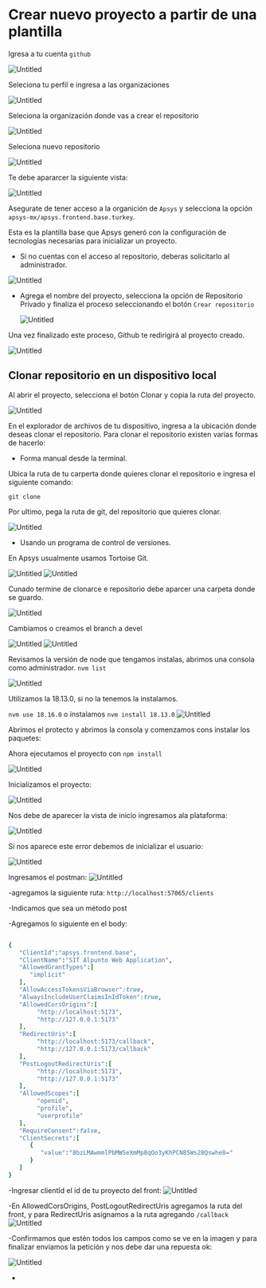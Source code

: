 # Crear nuevo proyecto a partir de una plantilla

Igresa a tu cuenta `github`

![Untitled](Resources/github.png)

Seleciona tu perfil e ingresa a las organizaciones

![Untitled](Resources/selectOrganizations.png)

Seleciona la organización donde vas a crear el repositorio

![Untitled](Resources/apsys.png)

Seleciona nuevo repositorio

![Untitled](Resources/addRepository.png)

Te debe apararcer la siguiente vista:

![Untitled](Resources/vewAddRepository.png)

Asegurate de tener acceso a la organición de `Apsys` y selecciona la opción `apsys-mx/apsys.frontend.base.turkey`.

Esta es la plantilla base que Apsys generó con la configuración de tecnologías necesarias para inicializar un proyecto.

- Sí no cuentas con el acceso al repositorio, deberas solicitarlo al administrador.

![Untitled](Resources/template.png)

- Agrega el nombre del proyecto, selecciona la opción de Repositorio Privado y finaliza el proceso seleccionando el botón `Crear repositorio`

  ![Untitled](Resources/saveRepository.png)

Una vez finalizado este proceso, Github te redirigirá al proyecto creado.

![Untitled](Resources/vewRepository.png)

## Clonar repositorio en un dispositivo local

Al abrir el proyecto, selecciona el botón Clonar y copia la ruta del proyecto.

![Untitled](Resources/cloneRepository.png)

En el explorador de archivos de tu dispositivo, ingresa a la ubicación donde deseas clonar el repositorio. Para clonar el repositorio existen varias formas de hacerlo:

- Forma manual desde la terminal.

Ubica la ruta de tu carperta donde quieres clonar el repositorio e ingresa el siguiente comando:

`git clone`

Por ultimo, pega la ruta de git, del repositorio que quieres clonar.

![Untitled](Resources/comandClone.png)

- Usando un programa de control de versiones.

En Apsys usualmente usamos Tortoise Git.

![Untitled](Resources/clone.png)
![Untitled](Resources/confirm.png)

Cunado termine de clonarce e repositorio debe aparcer una carpeta donde se guardo.

![Untitled](Resources/repository.png)

Cambiamos o creamos el branch a devel

![Untitled](Resources/changeBranch.png)
![Untitled](Resources/branch.png)

Revisamos la versión de node que tengamos instalas, abrimos una consola como administrador.
`nvm list`

![Untitled](Resources/node.png)

Utilizamos la 18.13.0, si no la tenemos la instalamos.

`nvm use 18.16.0` o instalamos `nvm install 18.13.0`
![Untitled](Resources/nvmUse.png)

Abrimos el protecto y abrimos la consola y comenzamos cons instalar los paquetes:

Ahora ejecutamos el proyecto con `npm install`

![Untitled](Resources/npmInstall.png)

Inicializamos el proyecto:

![Untitled](Resources/runDev.png)

Nos debe de aparecer la vista de inicio ingresamos ala plataforma:

![Untitled](Resources/inicio.png)

Si nos aparece este error debemos de inicializar el usuario:

![Untitled](Resources/error.png)

Ingresamos el postman:
![Untitled](Resources/postman2.png)

-agregamos la siguiente ruta:
`http://localhost:57065/clients`

-Indicamos que sea un método post

-Agregamos lo siguiente en el body:

```ruby linenums="1"

{
   "ClientId":"apsys.frontend.base",
   "ClientName":"SIT Alpunto Web Application",
   "AllowedGrantTypes":[
      "implicit"
   ],
   "AllowAccessTokensViaBrowser":true,
   "AlwaysIncludeUserClaimsInIdToken":true,
   "AllowedCorsOrigins":[
        "http://localhost:5173",
        "http://127.0.0.1:5173"
   ],
   "RedirectUris":[
        "http://localhost:5173/callback",
        "http://127.0.0.1:5173/callback"
   ],
   "PostLogoutRedirectUris":[
        "http://localhost:5173",
        "http://127.0.0.1:5173"
   ],
   "AllowedScopes":[
        "openid",
        "profile",
        "userprofile"
   ],
   "RequireConsent":false,
   "ClientSecrets":[
      {
         "value":"8bzLMAwmmlPbMWSeXmMp8qOo3yKhPCN85Ws28Qswhe8="
      }
   ]
}

```

-Ingresar clientId el id de tu proyecto del front:
![Untitled](Resources/id.png)

-En AllowedCorsOrigins, PostLogoutRedirectUris agregamos la ruta del front, y para RedirectUris asignamos a la ruta agregando `/callback`
![Untitled](Resources/idClient.png)

-Confirmamos que estén todos los campos como se ve en la imagen y para finalizar enviamos la petición y nos debe dar una repuesta ok:

![Untitled](Resources/postman2.png)

-

